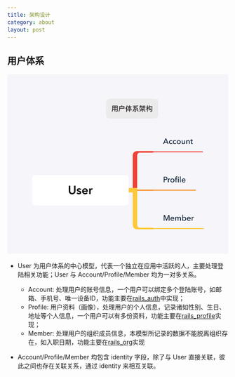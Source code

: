 ```yaml
---
title: 架构设计
category: about
layout: post
---
```


## 用户体系

![](../assets/images/user.png)

* User 为用户体系的中心模型，代表一个独立在应用中活跃的人，主要处理登陆相关功能；User 与 Account/Profile/Member 均为一对多关系。
  * Account: 处理用户的账号信息，一个用户可以绑定多个登陆账号，如邮箱、手机号、唯一设备ID，功能主要在[rails_auth](https://github.com/work-design/rails_auth)中实现；
  * Profile: 用户资料（画像），处理用户的个人信息，记录诸如性别、生日、地址等个人信息，一个用户可以有多份资料，功能主要在[rails_profile](https://github.com/work-design/rails_profile)实现；
  * Member: 处理用户的组织成员信息，本模型所记录的数据不能脱离组织存在，如入职日期，功能主要在[rails_org](https://github.com/work-design/rails_org)实现

* Account/Profile/Member 均包含 identity 字段，除了与 User 直接关联，彼此之间也存在关联关系，通过 identity 来相互关联。
